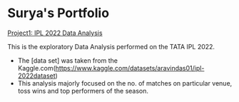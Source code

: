 # Surya's Portfolio

[Project1: IPL 2022 Data Analysis](https://github.com/SuryA2302/Data-Analysis)

This is the exploratory Data Analysis performed on the TATA IPL 2022.
- The [data set] was taken from the Kaggle.com(https://www.kaggle.com/datasets/aravindas01/ipl-2022dataset)
- This analysis majorly focused on the no. of matches on particular venue, toss wins and top performers of the season.

